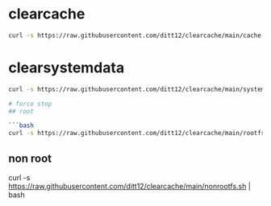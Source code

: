 # clearcache
```bash
curl -s https://raw.githubusercontent.com/ditt12/clearcache/main/cache.sh | bash
```
# clearsystemdata
```bash
curl -s https://raw.githubusercontent.com/ditt12/clearcache/main/system.sh | bash

# force stop
## root

```bash
curl -s https://raw.githubusercontent.com/ditt12/clearcache/main/rootfs.sh | bash 
```
## non root
curl -s https://raw.githubusercontent.com/ditt12/clearcache/main/nonrootfs.sh | bash